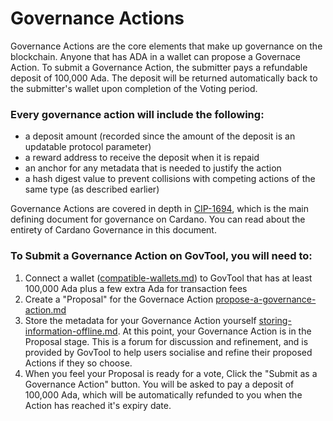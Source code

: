 # Governance Actions

Governance Actions are the core elements that make up governance on the blockchain. Anyone that has ADA in a wallet can propose a Governace Action. To submit a Governance Action, the submitter  pays a refundable deposit of 100,000 Ada. The deposit will be returned automatically back to the submitter's wallet upon completion of the Voting period.

### Every governance action will include the following:

* a deposit amount (recorded since the amount of the deposit is an updatable protocol parameter)
* a reward address to receive the deposit when it is repaid
* an anchor for any metadata that is needed to justify the action
* a hash digest value to prevent collisions with competing actions of the same type (as described earlier)

Governance Actions are covered in depth in [CIP-1694](https://www.1694.io/), which is the main defining document for governance on Cardano. You can read about the entirety of Cardano Governance in this document.&#x20;

### To Submit a Governance Action on GovTool, you will need to:

1. Connect a wallet ([compatible-wallets.md](../getting-started/compatible-wallets.md "mention")) to GovTool that has at least 100,000 Ada plus a few extra Ada for transaction fees
2. Create a "Proposal" for the Governace Action [propose-a-governance-action.md](propose-a-governance-action.md "mention")
3. Store the metadata for your Governance Action yourself [storing-information-offline.md](../storing-information-offline.md "mention"). At this point, your Governance Action is in the Proposal stage. This is a forum for discussion and refinement, and is provided by GovTool to help users socialise and refine their proposed Actions if they so choose.
4. When you feel your Proposal is ready for a vote, Click the "Submit as a Governance Action" button. You will be asked to pay a deposit of 100,000 Ada, which will be automatically refunded to you when the Action has reached it's expiry date.

